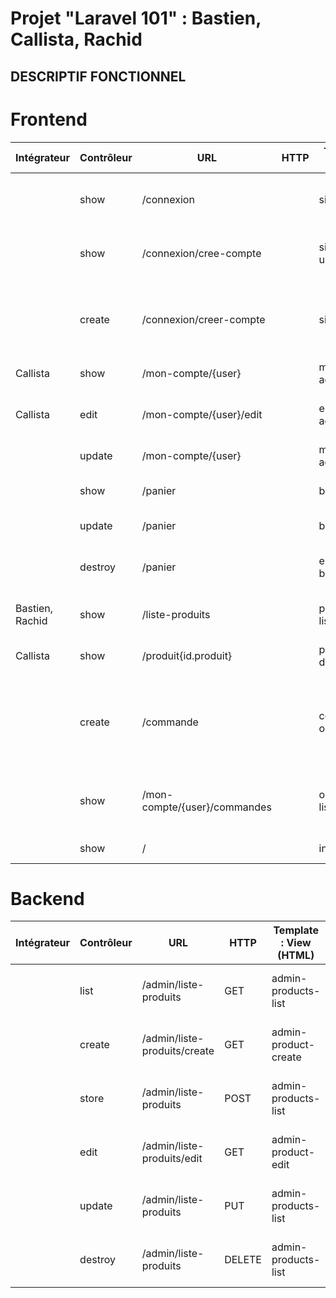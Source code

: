 ﻿# Projet "Laravel 101" : Bastien, Callista, Rachid

## DESCRIPTIF FONCTIONNEL

# Frontend
|Intégrateur|Contrôleur|URL|HTTP|Template : View (HTML)|Action|Avancement (:green_heart: :yellow_heart: :heart:)|
|--- |--- |--- |--- |--- |--- |--- |
||show|/connexion||sign-in.blade.php|Afficher formulaire de connexion|:heart:|
||show|/connexion/cree-compte||sign-up.blade.php|Afficher formulaire de creation de compte|:heart:|
||create|/connexion/creer-compte||sign-in.blade.php|Créer nouvel utilisateur dans BDD et affiche confirmation|:heart:|
|Callista|show|/mon-compte/{user}||my-account.blade.php|Afficher dashboard|:yellow_heart:|
|Callista|edit|/mon-compte/{user}/edit||edit-account.blade.php|Afficher formulaire modif compte|:yellow_heart:|
||update|/mon-compte/{user}||my-account.blade.php|Maj dashboard|:heart:|
||show|/panier||basket.balde.php|Afficher le contenu du panier|:heart:|
||update|/panier||basket.balde.php|Mette à jour contenu|:heart:|
||destroy|/panier||empty-basket.blade.php|Afficher le message « Panier vide »|:heart:|
|Bastien, Rachid|show|/liste-produits||products-list.blade.php|Affiche la liste des produits|:green_heart:|
|Callista|show|/produit{id.produit}||product-details.blade.php|Affiche détail du produit|:green_heart:|
||create|/commande||confirm-order.blade.php|Créer une nouvelle commande et afficher résumé de la commande|:heart:|
||show|/mon-compte/{user}/commandes||orders-list.blade.php|Affiche la liste des commandes passées et leurs états|:heart:|
||show|/||index.php|Affiche accueil|:yellow_heart:|

# Backend
|Intégrateur|Contrôleur|URL|HTTP|Template : View (HTML)|Action|Avancement (:green_heart: :yellow_heart: :heart:)|
|--- |--- |--- |--- |--- |--- |--- |
||list|/admin/liste-produits|GET|admin-products-list|Afficher formulaire de connexion|:green_heart:|
||create|/admin/liste-produits/create|GET|admin-product-create|Afficher formulaire de connexion|:green_heart:|
||store|/admin/liste-produits|POST|admin-products-list|Afficher formulaire de connexion|:green_heart:|
||edit|/admin/liste-produits/edit|GET|admin-product-edit|Afficher formulaire de connexion|:green_heart:|
||update|/admin/liste-produits|PUT|admin-products-list|Afficher formulaire de connexion|:green_heart:|
||destroy|/admin/liste-produits|DELETE|admin-products-list|Afficher formulaire de connexion|:green_heart:|